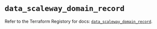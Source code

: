 # `data_scaleway_domain_record`

Refer to the Terraform Registory for docs: [`data_scaleway_domain_record`](https://registry.terraform.io/providers/scaleway/scaleway/2.18.0/docs/data-sources/domain_record).
